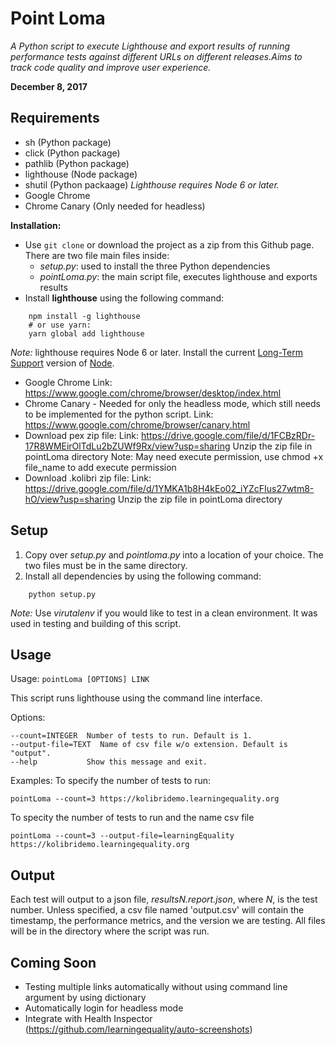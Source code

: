 # Point Loma
*A Python script to execute Lighthouse and export results of running performance tests against different URLs on different releases.Aims to track code quality and improve user experience.*

**December 8, 2017**

## Requirements
- sh (Python package)
- click (Python package)
- pathlib (Python package)
- lighthouse (Node package) 
- shutil (Python packaage)
  *Lighthouse requires Node 6 or later.*
- Google Chrome
- Chrome Canary (Only needed for headless)

**Installation:**  
- Use `git clone` or download the project as a zip from this Github page. There are two file main files inside:  
	- *setup.py*: used to install the three Python dependencies  
	- *pointLoma.py*: the main script file, executes lighthouse and exports  results  
- Install **lighthouse** using the following command:  
```
    npm install -g lighthouse
    # or use yarn:
    yarn global add lighthouse
```  
   *Note:* lighthouse requires Node 6 or later. Install the current [Long-Term Support](https://github.com/nodejs/LTS) version of [Node](https://nodejs.org/).  
- Google Chrome
	Link: https://www.google.com/chrome/browser/desktop/index.html
- Chrome Canary - Needed for only the headless mode, which still needs to be implemented for the python script.
	Link: https://www.google.com/chrome/browser/canary.html
- Download pex zip file:
	Link: https://drive.google.com/file/d/1FCBzRDr-17R8WMEirOlTdLu2bZUWf9Rx/view?usp=sharing
	Unzip the zip file in pointLoma directory
	Note: May need execute permission, use chmod +x file_name to add execute permission
- Download .kolibri zip file:
	Link: https://drive.google.com/file/d/1YMKA1b8H4kEo02_iYZcFIus27wtm8-hO/view?usp=sharing
	Unzip the zip file in pointLoma directory
## Setup
1. Copy over *setup.py* and *pointloma.py* into a location of your choice. The two files must be in the same directory.
2. Install all dependencies by using the following command:
```
    python setup.py
```
*Note:* Use *virutalenv* if you would like to test in a clean environment. It was used in testing and building of this script.

## Usage
Usage: `pointLoma [OPTIONS] LINK`

  This script runs lighthouse using the command line interface.

Options:

    --count=INTEGER  Number of tests to run. Default is 1.
	--output-file=TEXT  Name of csv file w/o extension. Default is "output".
	--help           Show this message and exit. 

Examples:
To specify the number of tests to run:
```
pointLoma --count=3 https://kolibridemo.learningequality.org
```
To specity the number of tests to run and the name csv file
```
pointLoma --count=3 --output-file=learningEquality https://kolibridemo.learningequality.org
```
## Output
Each test will output to a json file, *resultsN.report.json*, where *N*, is the test number. 
Unless specified, a csv file named 'output.csv' will contain the timestamp, the performance metrics, and the version we are testing.
All files will be in the directory where the script was run. 

## Coming Soon
- Testing multiple links automatically without using command line argument by using dictionary
- Automatically login for headless mode
- Integrate with Health Inspector (https://github.com/learningequality/auto-screenshots)
